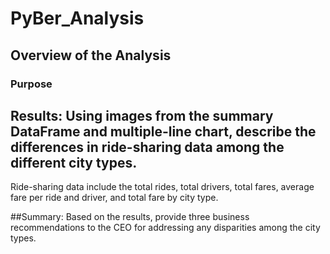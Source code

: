 # PyBer_Analysis

## Overview of the Analysis

### Purpose

## Results: Using images from the summary DataFrame and multiple-line chart, describe the differences in ride-sharing data among the different city types.
 Ride-sharing data include the total rides, total drivers, total fares, average fare per ride and driver, and total fare by city type. 


##Summary: Based on the results, provide three business recommendations to the CEO for addressing any disparities among the city types.




